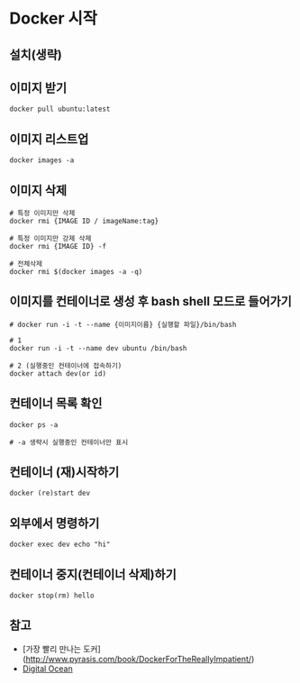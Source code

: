 # Docker 시작

## 설치(생략)

## 이미지 받기
```
docker pull ubuntu:latest
```

## 이미지 리스트업
```
docker images -a
```

## 이미지 삭제
```
# 특정 이미지만 삭제
docker rmi {IMAGE ID / imageName:tag}

# 특정 이미지만 강제 삭제
docker rmi {IMAGE ID} -f

# 전체삭제
docker rmi $(docker images -a -q)
```

## 이미지를 컨테이너로 생성 후 bash shell 모드로 들어가기
```
# docker run -i -t --name {이미지이름} {실행할 파일}/bin/bash

# 1
docker run -i -t --name dev ubuntu /bin/bash

# 2 (실행중인 컨테이너에 접속하기)
docker attach dev(or id)
```

## 컨테이너 목록 확인
```
docker ps -a

# -a 생략시 실행중인 컨테이너만 표시
```

## 컨테이너 (재)시작하기
```
docker (re)start dev
```
## 외부에서 명령하기
```
docker exec dev echo "hi"
```

## 컨테이너 중지(컨테이너 삭제)하기
```
docker stop(rm) hello
```

## 참고
* [가장 빨리 만나는 도커] (http://www.pyrasis.com/book/DockerForTheReallyImpatient/)
* [Digital Ocean](https://www.digitalocean.com/community/tutorials/how-to-remove-docker-images-containers-and-volumes)
